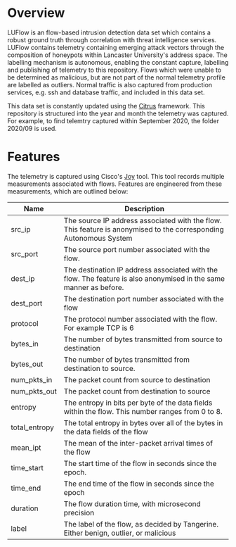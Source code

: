 # Overview
LUFlow is an flow-based intrusion detection data set which contains a robust ground truth through correlation with threat intelligence services. 
LUFlow contains telemetry containing emerging attack vectors through the composition of honeypots within Lancaster University's address space.
The labelling mechanism is autonomous, enabling the constant capture, labelling and publishing of telemetry to this repository.
Flows which were unable to be determined as malicious, but are not part of the normal telemetry profile are labelled as outliers. Normal traffic is also captured from production services, e.g. ssh and database traffic, and included in this data set.

This data set is constantly updated using the [Citrus](https://github.com/ruzzzzz/Citrus) framework. This repository is structured into the year and month the telemetry was captured. For example, to find telemtry captured within September 2020, the folder 2020/09 is used.

# Features
The telemetry is captured using Cisco's [Joy](https://github.com/cisco/joy) tool. This tool records multiple measurements associated with flows.
Features are engineered from these measurements, which are outlined below:

| Name | Description |
| --- | --- |
| src_ip | The source IP address associated with the flow. This feature is anonymised to the corresponding Autonomous System |
| src_port | The source port number associated with the flow. | 
| dest_ip | The destination IP address associated with the flow. The feature is also anonymised in the same manner as before. 
| dest_port | The destination port number associated with the flow |
| protocol | The protocol number associated with the flow. For example TCP is 6 |
| bytes_in | The number of bytes transmitted from source to destination |
| bytes_out | The number of bytes transmitted from destination to source. |
| num_pkts_in | The packet count from source to destination |
| num_pkts_out | The packet count from destination to source |
| entropy | The entropy in bits per byte of the data fields within the flow. This number ranges from 0 to 8. |
| total_entropy | The total entropy in bytes over all of the bytes in the data fields of the flow |
| mean_ipt | The mean of the inter-packet arrival times of the flow |
| time_start | The start time of the flow in seconds since the epoch. |
| time_end | The end time of the flow in seconds since the epoch |
| duration | The flow duration time, with microsecond precision |
| label | The label of the flow, as decided by Tangerine. Either benign, outlier, or malicious |
